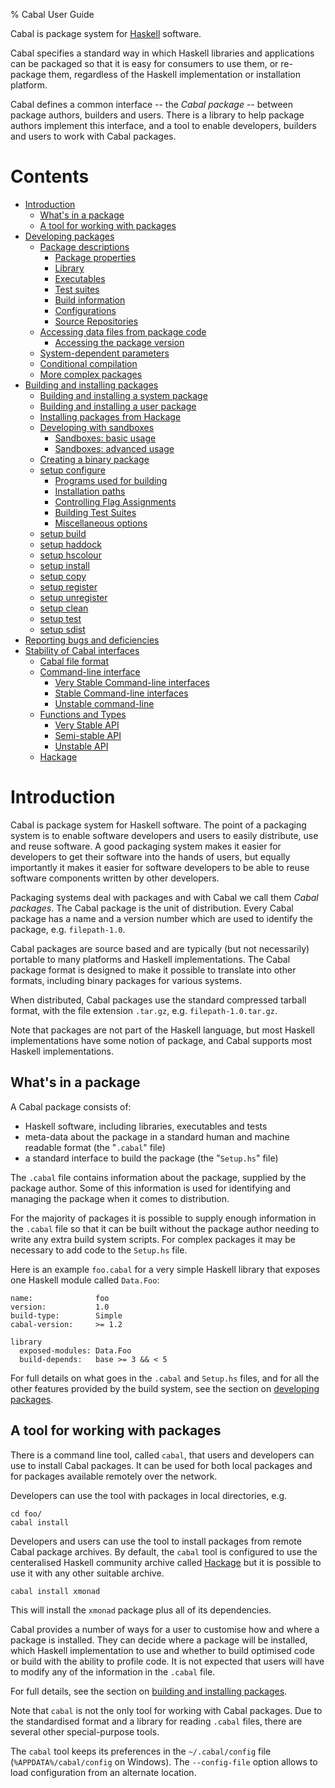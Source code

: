 % Cabal User Guide

Cabal is package system for [Haskell] software.

Cabal specifies a standard way in which Haskell libraries and
applications can be packaged so that it is easy for consumers to use
them, or re-package them, regardless of the Haskell implementation or
installation platform.

Cabal defines a common interface -- the _Cabal package_ -- between
package authors, builders and users. There is a library to help package
authors implement this interface, and a tool to enable developers,
builders and users to work with Cabal packages.

# Contents #

  * [Introduction](#introduction)
      - [What's in a package](#whats-in-a-package)
      - [A tool for working with packages](#a-tool-for-working-with-packages)
  * [Developing packages](developing-packages.html)
      - [Package descriptions](developing-packages.html#package-descriptions)
          + [Package properties](developing-packages.html#package-properties)
          + [Library](developing-packages.html#library)
          + [Executables](developing-packages.html#executables)
          + [Test suites](developing-packages.html#test-suites)
          + [Build information](developing-packages.html#build-information)
          + [Configurations](developing-packages.html#configurations)
          + [Source Repositories](developing-packages.html#source-repositories)
      - [Accessing data files from package code](developing-packages.html#accessing-data-files-from-package-code)
          + [Accessing the package version](developing-packages.html#accessing-the-package-version)
      - [System-dependent parameters](developing-packages.html#system-dependent-parameters)
      - [Conditional compilation](developing-packages.html#conditional-compilation)
      - [More complex packages](developing-packages.html#more-complex-packages)
  * [Building and installing packages](installing-packages.html)
      - [Building and installing a system package](installing-packages.html#building-and-installing-a-system-package)
      - [Building and installing a user package](installing-packages.html#building-and-installing-a-user-package)
      - [Installing packages from Hackage](installing-packages.html#installing-packages-from-hackage)
      - [Developing with sandboxes](installing-packages.html#developing-with-sandboxes)
          + [Sandboxes: basic usage](installing-packages.html#sandboxes-basic-usage)
          + [Sandboxes: advanced usage](installing-packages.html#sandboxes-advanced-usage)
      - [Creating a binary package](installing-packages.html#creating-a-binary-package)
      - [setup configure](installing-packages.html#setup-configure)
          + [Programs used for building](installing-packages.html#programs-used-for-building)
          + [Installation paths](installing-packages.html#installation-paths)
          + [Controlling Flag Assignments](installing-packages.html#controlling-flag-assignments)
          + [Building Test Suites](installing-packages.html#building-test-suites)
          + [Miscellaneous options](installing-packages.html#miscellaneous-options)
      - [setup build](installing-packages.html#setup-build)
      - [setup haddock](installing-packages.html#setup-haddock)
      - [setup hscolour](installing-packages.html#setup-hscolour)
      - [setup install](installing-packages.html#setup-install)
      - [setup copy](installing-packages.html#setup-copy)
      - [setup register](installing-packages.html#setup-register)
      - [setup unregister](installing-packages.html#setup-unregister)
      - [setup clean](installing-packages.html#setup-clean)
      - [setup test](installing-packages.html#setup-test)
      - [setup sdist](installing-packages.html#setup-sdist)
  * [Reporting bugs and deficiencies](misc.html#reporting-bugs-and-deficiencies)
  * [Stability of Cabal interfaces](misc.html#stability-of-cabal-interfaces)
      - [Cabal file format](misc.html#cabal-file-format)
      - [Command-line interface](misc.html#command-line-interface)
          + [Very Stable Command-line interfaces](misc.html#very-stable-command-line-interfaces)
          + [Stable Command-line interfaces](misc.html#stable-command-line-interfaces)
          + [Unstable command-line](misc.html#unstable-command-line)
      - [Functions and Types](misc.html#functions-and-types)
          + [Very Stable API](misc.html#very-stable-api)
          + [Semi-stable API](misc.html#semi-stable-api)
          + [Unstable API](#unstable-api)
      - [Hackage](misc.html#hackage)

# Introduction #

Cabal is package system for Haskell software. The point of a packaging
system is to enable software developers and users to easily distribute,
use and reuse software. A good packaging system makes it easier for
developers to get their software into the hands of users, but equally
importantly it makes it easier for software developers to be able to
reuse software components written by other developers.

Packaging systems deal with packages and with Cabal we call them _Cabal
packages_. The Cabal package is the unit of distribution. Every Cabal
package has a name and a version number which are used to identify the
package, e.g. `filepath-1.0`.

Cabal packages are source based and are typically (but not necessarily)
portable to many platforms and Haskell implementations. The Cabal
package format is designed to make it possible to translate into other
formats, including binary packages for various systems.

When distributed, Cabal packages use the standard compressed tarball
format, with the file extension `.tar.gz`, e.g. `filepath-1.0.tar.gz`.

Note that packages are not part of the Haskell language, but most
Haskell implementations have some notion of package, and Cabal supports
most Haskell implementations.


## What's in a package ##

A Cabal package consists of:

  * Haskell software, including libraries, executables and tests
  * meta-data about the package in a standard human and machine
    readable format (the "`.cabal`" file)
  * a standard interface to build the package (the "`Setup.hs`" file)

The `.cabal` file contains information about the package, supplied by
the package author. Some of this information is used for identifying and
managing the package when it comes to distribution.

For the majority of packages it is possible to supply enough information
in the `.cabal` file so that it can be built without the package author
needing to write any extra build system scripts. For complex packages it
may be necessary to add code to the `Setup.hs` file.

Here is an example `foo.cabal` for a very simple Haskell library that
exposes one Haskell module called `Data.Foo`:

~~~~~~~~~~~~~~~~
name:              foo
version:           1.0
build-type:        Simple
cabal-version:     >= 1.2

library
  exposed-modules: Data.Foo
  build-depends:   base >= 3 && < 5
~~~~~~~~~~~~~~~~

For full details on what goes in the `.cabal` and `Setup.hs` files, and
for all the other features provided by the build system, see the section
on [developing packages](developing-packages.html).


## A tool for working with packages ##

There is a command line tool, called `cabal`, that users and developers
can use to install Cabal packages. It can be used for both local
packages and for packages available remotely over the network.

Developers can use the tool with packages in local directories, e.g.

~~~~~~~~~~~~~~~~
cd foo/
cabal install
~~~~~~~~~~~~~~~~

Developers and users can use the tool to install packages from remote
Cabal package archives. By default, the `cabal` tool is configured to
use the centeralised Haskell community archive called [Hackage] but it
is possible to use it with any other suitable archive.

~~~~~~~~~~~~~~~~
cabal install xmonad
~~~~~~~~~~~~~~~~

This will install the `xmonad` package plus all of its dependencies.

Cabal provides a number of ways for a user to customise how and where a
package is installed. They can decide where a package will be installed,
which Haskell implementation to use and whether to build optimised code
or build with the ability to profile code. It is not expected that users
will have to modify any of the information in the `.cabal` file.

For full details, see the section on [building and installing
packages](installing-packages.html).

Note that `cabal` is not the only tool for working with Cabal packages.
Due to the standardised format and a library for reading `.cabal` files,
there are several other special-purpose tools.

The `cabal` tool keeps its preferences in the `~/.cabal/config` file
(`%APPDATA%/cabal/config` on Windows). The `--config-file` option allows to load
configuration from an alternate location.

[Haskell]:  http://www.haskell.org/
[Hackage]:  http://hackage.haskell.org/
